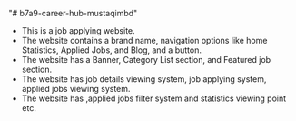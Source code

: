 "# b7a9-career-hub-mustaqimbd" 
* This is a job applying website.
* The website contains a brand name, navigation options like home Statistics, Applied Jobs, and Blog, and a button.
* The website has a Banner, Category List section, and Featured job section.
* The website has job details viewing system, job applying system, applied jobs viewing system.
* The website has ,applied jobs filter system and statistics viewing point etc.